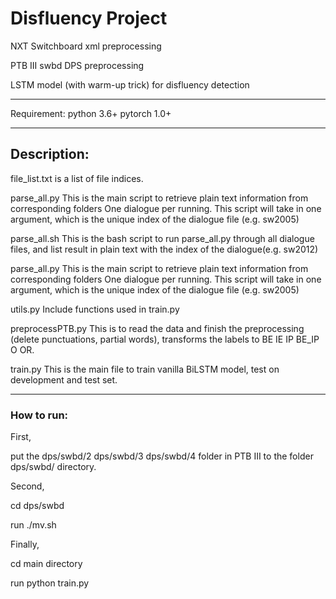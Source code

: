 # Disfluency Project
NXT Switchboard xml preprocessing

PTB III swbd DPS preprocessing

LSTM model (with warm-up trick) for disfluency detection

----------------------------------
Requirement:
python 3.6+
pytorch 1.0+


----------------------------------
## Description:

file_list.txt is a list of file indices.

parse_all.py
This is the main script to retrieve plain text information
from corresponding folders
One dialogue per running.
This script will take in one argument, which is the unique 
index of the dialogue file (e.g. sw2005)

parse_all.sh
This is the bash script to run parse_all.py through all 
dialogue files, and list result in plain text with the index
of the dialogue(e.g. sw2012)

parse_all.py This is the main script to retrieve plain text information from corresponding folders One dialogue per running. This script will take in one argument, which is the unique index of the dialogue file (e.g. sw2005)

utils.py
Include functions used in train.py

preprocessPTB.py
This is to read the data and finish the preprocessing (delete punctuations, partial words), transforms the labels to BE IE IP BE_IP O OR.

train.py
This is the main file to train vanilla BiLSTM model, test on development and test set.

----------------------------------
### How to run:

First, 

put the dps/swbd/2 dps/swbd/3 dps/swbd/4 folder in PTB III to the folder dps/swbd/ directory.

Second, 

cd dps/swbd

run ./mv.sh

Finally, 

cd main directory

run python train.py

